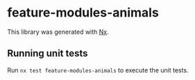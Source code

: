 # feature-modules-animals

This library was generated with [Nx](https://nx.dev).

## Running unit tests

Run `nx test feature-modules-animals` to execute the unit tests.
